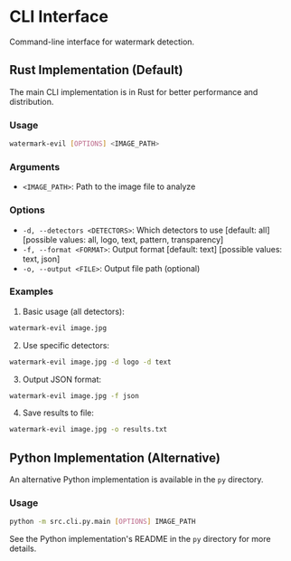 # CLI Interface

Command-line interface for watermark detection.

## Rust Implementation (Default)

The main CLI implementation is in Rust for better performance and distribution.

### Usage

```bash
watermark-evil [OPTIONS] <IMAGE_PATH>
```

### Arguments
- `<IMAGE_PATH>`: Path to the image file to analyze

### Options
- `-d, --detectors <DETECTORS>`: Which detectors to use [default: all] [possible values: all, logo, text, pattern, transparency]
- `-f, --format <FORMAT>`: Output format [default: text] [possible values: text, json]
- `-o, --output <FILE>`: Output file path (optional)

### Examples

1. Basic usage (all detectors):
```bash
watermark-evil image.jpg
```

2. Use specific detectors:
```bash
watermark-evil image.jpg -d logo -d text
```

3. Output JSON format:
```bash
watermark-evil image.jpg -f json
```

4. Save results to file:
```bash
watermark-evil image.jpg -o results.txt
```

## Python Implementation (Alternative)

An alternative Python implementation is available in the `py` directory.

### Usage

```bash
python -m src.cli.py.main [OPTIONS] IMAGE_PATH
```

See the Python implementation's README in the `py` directory for more details.
